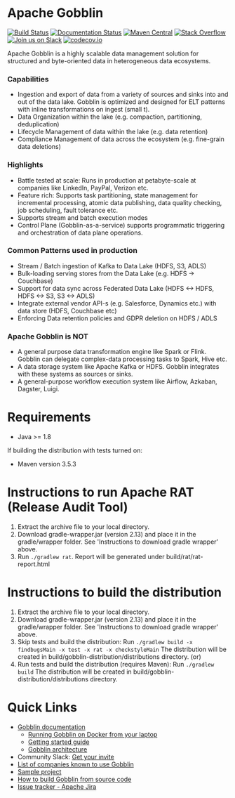 # Apache Gobblin 
[![Build Status](https://api.travis-ci.org/apache/incubator-gobblin.svg?branch=master)](https://travis-ci.org/apache/incubator-gobblin)
[![Documentation Status](https://readthedocs.org/projects/gobblin/badge/?version=latest)](https://gobblin.readthedocs.org/en/latest/?badge=latest)
[![Maven Central](https://maven-badges.herokuapp.com/maven-central/org.apache.gobblin/gobblin-api/badge.svg)](https://search.maven.org/search?q=g:org.apache.gobblin)
[![Stack Overflow](http://img.shields.io/:stack%20overflow-gobblin-brightgreen.svg)](http://stackoverflow.com/questions/tagged/gobblin)
[![Join us on Slack](https://img.shields.io/badge/slack-apache--gobblin-brightgreen.svg)](https://communityinviter.com/apps/apache-gobblin/apache-gobblin)
[![codecov.io](https://codecov.io/github/apache/incubator-gobblin/branch/master/graph/badge.svg)](https://codecov.io/github/apache/incubator-gobblin)

Apache Gobblin is a highly scalable data management solution for structured and byte-oriented data in heterogeneous data ecosystems. 

### Capabilities
- Ingestion and export of data from a variety of sources and sinks into and out of the data lake. Gobblin is optimized and designed for ELT patterns with inline transformations on ingest (small t).
- Data Organization within the lake (e.g. compaction, partitioning, deduplication)
- Lifecycle Management of data within the lake (e.g. data retention)
- Compliance Management of data across the ecosystem (e.g. fine-grain data deletions)

### Highlights
- Battle tested at scale: Runs in production at petabyte-scale at companies like LinkedIn, PayPal, Verizon etc.
- Feature rich: Supports task partitioning, state management for incremental processing, atomic data publishing, data quality checking, job scheduling, fault tolerance etc.
- Supports stream and batch execution modes 
- Control Plane (Gobblin-as-a-service) supports programmatic triggering and orchestration of data plane operations. 

### Common Patterns used in production
- Stream / Batch ingestion of Kafka to Data Lake (HDFS, S3, ADLS)
- Bulk-loading serving stores from the Data Lake (e.g. HDFS -> Couchbase)
- Support for data sync across Federated Data Lake (HDFS <-> HDFS, HDFS <-> S3, S3 <-> ADLS)
- Integrate external vendor API-s (e.g. Salesforce, Dynamics etc.) with data store (HDFS, Couchbase etc)
- Enforcing Data retention policies and GDPR deletion on HDFS / ADLS


### Apache Gobblin is NOT
- A general purpose data transformation engine like Spark or Flink. Gobblin can delegate complex-data processing tasks to Spark, Hive etc. 
- A data storage system like Apache Kafka or HDFS. Gobblin integrates with these systems as sources or sinks. 
- A general-purpose workflow execution system like Airflow, Azkaban, Dagster, Luigi. 


# Requirements
* Java >= 1.8

If building the distribution with tests turned on:
* Maven version 3.5.3 

# Instructions to run Apache RAT (Release Audit Tool)
1. Extract the archive file to your local directory.
2. Download gradle-wrapper.jar (version 2.13) and place it in the gradle/wrapper folder. See 'Instructions to download gradle wrapper' above.
3. Run `./gradlew rat`. Report will be generated under build/rat/rat-report.html

# Instructions to build the distribution
1. Extract the archive file to your local directory.
2. Download gradle-wrapper.jar (version 2.13) and place it in the gradle/wrapper folder. See 'Instructions to download gradle wrapper' above.
3. Skip tests and build the distribution: 
Run `./gradlew build -x findbugsMain -x test -x rat -x checkstyleMain` 
The distribution will be created in build/gobblin-distribution/distributions directory.
(or)
3. Run tests and build the distribution (requires Maven): 
Run `./gradlew build` 
The distribution will be created in build/gobblin-distribution/distributions directory.

# Quick Links

  * [Gobblin documentation](https://gobblin.apache.org/docs/)
    * [Running Gobblin on Docker from your laptop](https://github.com/apache/incubator-gobblin/blob/master/gobblin-docs/user-guide/Docker-Integration.md)
    * [Getting started guide](https://gobblin.apache.org/docs/Getting-Started/)
    * [Gobblin architecture](https://gobblin.apache.org/docs/Gobblin-Architecture/)
  * Community Slack: [Get your invite](https://communityinviter.com/apps/apache-gobblin/apache-gobblin)
  * [List of companies known to use Gobblin](https://gobblin.apache.org/docs/Powered-By/) 
  * [Sample project](https://github.com/apache/incubator-gobblin/tree/master/gobblin-example)
  * [How to build Gobblin from source code](https://gobblin.apache.org/docs/user-guide/Building-Gobblin/)
  * [Issue tracker - Apache Jira](https://issues.apache.org/jira/projects/GOBBLIN/issues/)
